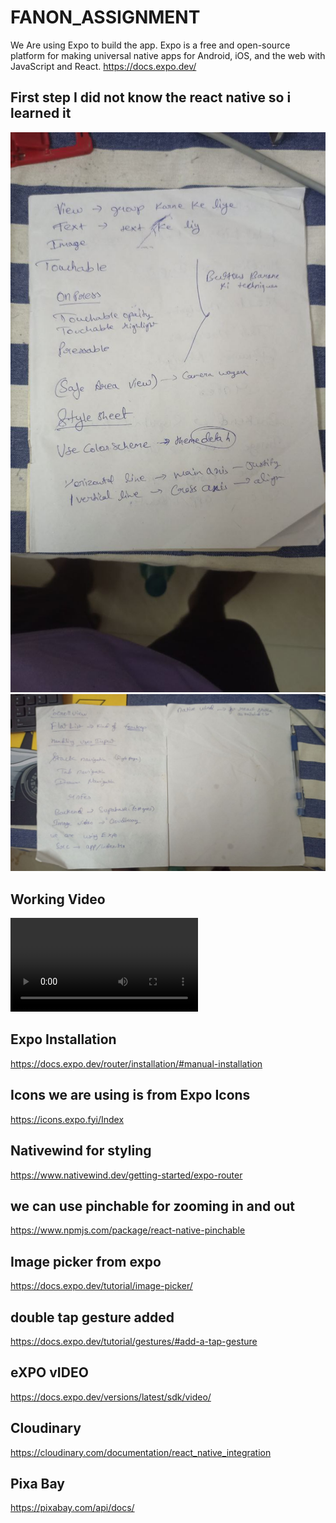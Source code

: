 # FANON_ASSIGNMENT


We Are using Expo to build the app. Expo is a free and open-source platform for making universal native apps for Android, iOS, and the web with JavaScript and React.
https://docs.expo.dev/

## First step I did not know the react native so i learned it 
![alt text](photo_2025-01-20_00-21-29.jpg)
![alt text](photo_2025-01-20_00-21-00.jpg)
## Working Video 
<video controls src="video_2025-01-20_00-21-34.mp4" title="video"></video>
## Expo Installation

https://docs.expo.dev/router/installation/#manual-installation

## Icons we are using is from Expo Icons
https://icons.expo.fyi/Index

## Nativewind for styling
https://www.nativewind.dev/getting-started/expo-router

## we can use pinchable for zooming in and out
https://www.npmjs.com/package/react-native-pinchable

## Image picker from expo
https://docs.expo.dev/tutorial/image-picker/


## double tap gesture added
https://docs.expo.dev/tutorial/gestures/#add-a-tap-gesture


## eXPO vIDEO 
https://docs.expo.dev/versions/latest/sdk/video/


## Cloudinary 
https://cloudinary.com/documentation/react_native_integration


## Pixa Bay
https://pixabay.com/api/docs/
